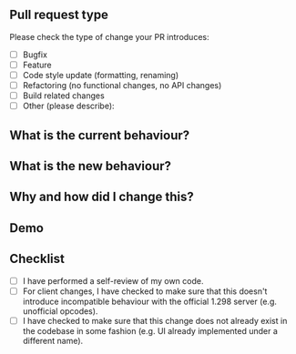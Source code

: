<!--- Please provide a general summary of your changes in the title above -->

## Pull request type
<!-- Please try to limit your pull request to one type, submit multiple pull requests if needed -->

Please check the type of change your PR introduces:

- [ ] Bugfix
- [ ] Feature
- [ ] Code style update (formatting, renaming)
- [ ] Refactoring (no functional changes, no API changes)
- [ ] Build related changes
- [ ] Other (please describe):

## What is the current behaviour?
<!-- Please describe the current behaviour that you are modifying, or link to a relevant issue -->

## What is the new behaviour?
<!-- Please describe the behaviour or changes that are being added by this PR -->

## Why and how did I change this?
<!-- Please describe your reasoning and thought process for why and how you changed this -->

## Demo
<!-- If applicable (it won't always be applicable), screenshots or video of this change to help us get a better idea of what you're changing. -->

## Checklist
<!-- Go over all the following points, and put an `x` in all the boxes that apply -->

- [ ] I have performed a self-review of my own code.
- [ ] For client changes, I have checked to make sure that this doesn't introduce incompatible behaviour with the official 1.298 server (e.g. unofficial opcodes).
- [ ] I have checked to make sure that this change does not already exist in the codebase in some fashion (e.g. UI already implemented under a different name).
